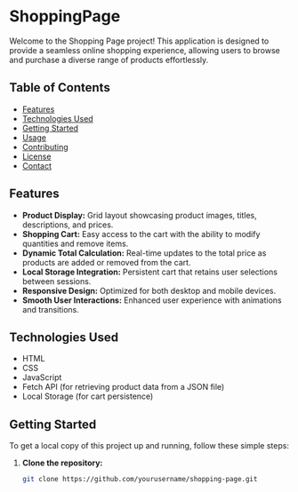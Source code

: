# ShoppingPage

Welcome to the Shopping Page project! This application is designed to provide a seamless online shopping experience, allowing users to browse and purchase a diverse range of products effortlessly.

## Table of Contents

- [Features](#features)
- [Technologies Used](#technologies-used)
- [Getting Started](#getting-started)
- [Usage](#usage)
- [Contributing](#contributing)
- [License](#license)
- [Contact](#contact)

## Features

- **Product Display:** Grid layout showcasing product images, titles, descriptions, and prices.
- **Shopping Cart:** Easy access to the cart with the ability to modify quantities and remove items.
- **Dynamic Total Calculation:** Real-time updates to the total price as products are added or removed from the cart.
- **Local Storage Integration:** Persistent cart that retains user selections between sessions.
- **Responsive Design:** Optimized for both desktop and mobile devices.
- **Smooth User Interactions:** Enhanced user experience with animations and transitions.

## Technologies Used

- HTML
- CSS
- JavaScript
- Fetch API (for retrieving product data from a JSON file)
- Local Storage (for cart persistence)

## Getting Started

To get a local copy of this project up and running, follow these simple steps:

1. **Clone the repository:**

   ```bash
   git clone https://github.com/yourusername/shopping-page.git
